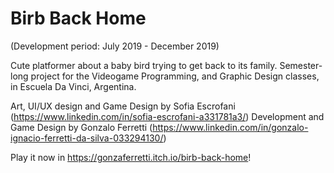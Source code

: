 # Birb Back Home
(Development period: July 2019 - December 2019)

Cute platformer about a baby bird trying to get back to its family. Semester-long project for the Videogame Programming, and Graphic Design classes, in Escuela Da Vinci, Argentina.

Art, UI/UX design and Game Design by Sofia Escrofani (https://www.linkedin.com/in/sofia-escrofani-a331781a3/)
Development and Game Design by Gonzalo Ferretti (https://www.linkedin.com/in/gonzalo-ignacio-ferretti-da-silva-033294130/)

Play it now in https://gonzaferretti.itch.io/birb-back-home!
